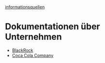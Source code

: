 [informationsquellen](../informationsquellen.html)

# Dokumentationen über Unternehmen

* [BlackRock](../konzerne/blackrock#dokumentation)
* [Coca Cola Company](../konzerne/coca-cola_co#dokumentation)
